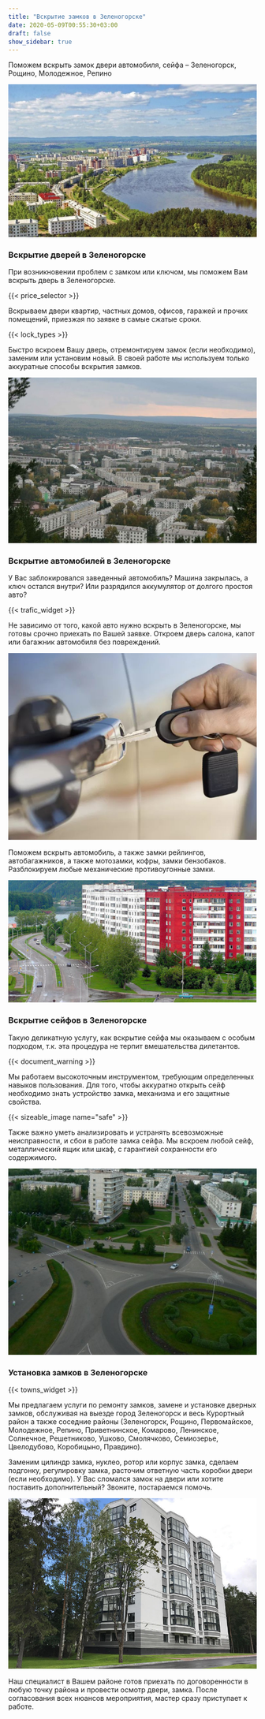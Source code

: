 ```yaml
---
title: "Вскрытие замков в Зеленогорске"
date: 2020-05-09T00:55:30+03:00
draft: false
show_sidebar: true
---
```


Поможем вскрыть замок двери автомобиля, сейфа – Зеленогорск, Рощино, Молодежное, Репино

![Вскрытие замков в Зеленогорске](Zelenogorsk1.jpg)

### Вскрытие дверей в Зеленогорске

При возникновении проблем с замком или ключом, мы поможем Вам вскрыть дверь в Зеленогорске. 

{{< price_selector >}}

Вскрываем двери квартир, частных домов, офисов, гаражей и прочих помещений, приезжая по заявке в самые сжатые сроки. 

{{< lock_types >}}

Быстро вскроем Вашу дверь, отремонтируем замок (если необходимо), заменим или установим новый. В своей работе мы используем только аккуратные способы вскрытия замков.

![Вскрытие замков в Зеленогорске](Zelenogorsk2.jpg)

### Вскрытие автомобилей в Зеленогорске

У Вас заблокировался заведенный автомобиль? Машина закрылась, а ключ остался внутри? Или разрядился аккумулятор от долгого простоя авто? 

{{< trafic_widget >}}

Не зависимо от того, какой авто нужно вскрыть в Зеленогорске, мы готовы срочно приехать по Вашей заявке. Откроем дверь салона, капот или багажник автомобиля без повреждений. 

![Вскрытие замков в Зеленогорске](car_key.jpg)

Поможем вскрыть автомобиль, а также замки рейлингов, автобагажников, а также мотозамки, кофры, замки бензобаков. Разблокируем любые механические противоугонные замки.

![Вскрытие замков в Зеленогорске](Zelenogorsk3.jpg)

### Вскрытие сейфов в Зеленогорске

Такую деликатную услугу, как вскрытие сейфа мы оказываем с особым подходом, т.к. эта процедура не терпит вмешательства дилетантов. 

{{< document_warning >}}

Мы работаем высокоточным инструментом, требующим определенных навыков пользования. Для того, чтобы аккуратно открыть сейф необходимо знать устройство замка, механизма и его защитные свойства. 

{{< sizeable_image name="safe" >}}

Также важно уметь анализировать и устранять всевозможные неисправности, и сбои в работе замка сейфа. Мы вскроем любой сейф, металлический ящик или шкаф, с гарантией сохранности его содержимого.

![Вскрытие замков в Зеленогорске](Zelenogorsk4.jpg)

### Установка замков в Зеленогорске

{{< towns_widget >}}

Мы предлагаем услуги по ремонту замков, замене и установке дверных замков, обслуживая на выезде город Зеленогорск и весь Курортный район а также соседние районы (Зеленогорск, Рощино, Первомайское, Молодежное, Репино, Приветнинское, Комарово, Ленинское, Солнечное, Решетниково, Ушково, Смолячково, Семиозерье, Цвелодубово, Коробицыно, Правдино). 

Заменим цилиндр замка, нуклео, ротор или корпус замка, сделаем подгонку, регулировку замка, расточим ответную часть коробки двери (если необходимо). У Вас сломался замок на двери или хотите поставить дополнительный? Звоните, постараемся помочь. 

![Вскрытие замков в Зеленогорске](Zelenogorsk5.jpg)

Наш специалист в Вашем районе готов приехать по договоренности в любую точку района и провести осмотр двери, замка. После согласования всех нюансов мероприятия, мастер сразу приступает к работе.